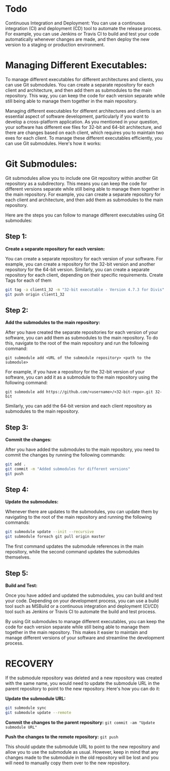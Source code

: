 # Todo
Continuous Integration and Deployment:
You can use a continuous integration (CI) and deployment (CD) tool to automate the release process. For example, you can use Jenkins or Travis CI to build and test your code automatically whenever changes are made, and then deploy the new version to a staging or production environment.

# Managing Different Executables:
To manage different executables for different architectures and clients, you can use Git submodules. You can create a separate repository for each client and architecture, and then add them as submodules to the main repository. This way, you can keep the code for each version separate while still being able to manage them together in the main repository.

Managing different executables for different architectures and clients is an essential aspect of software development, particularly if you want to develop a cross-platform application. As you mentioned in your question, your software has different exe files for 32-bit and 64-bit architecture, and there are changes based on each client, which requires you to maintain two exes for each client. To manage these different executables efficiently, you can use Git submodules. Here's how it works:

# Git Submodules:
Git submodules allow you to include one Git repository within another Git repository as a subdirectory. This means you can keep the code for different versions separate while still being able to manage them together in the main repository. For example, you can create a separate repository for each client and architecture, and then add them as submodules to the main repository.

Here are the steps you can follow to manage different executables using Git submodules:

## Step 1: 
**Create a separate repository for each version:**

You can create a separate repository for each version of your software. For example, you can create a repository for the 32-bit version and another repository for the 64-bit version. Similarly, you can create a separate repository for each client, depending on their specific requirements. Create Tags for each of them

```bash
git tag -a client1_32 -m "32-bit executable - Version 4.7.3 for Divis"
git push origin client1_32
```

## Step 2: 
**Add the submodules to the main repository:**

After you have created the separate repositories for each version of your software, you can add them as submodules to the main repository. To do this, navigate to the root of the main repository and run the following command:

`git submodule add <URL of the submodule repository> <path to the submodule>`

For example, if you have a repository for the 32-bit version of your software, you can add it as a submodule to the main repository using the following command:

`git submodule add https://github.com/<username>/<32-bit-repo>.git 32-bit`

Similarly, you can add the 64-bit version and each client repository as submodules to the main repository.

## Step 3: 
**Commit the changes:**

After you have added the submodules to the main repository, you need to commit the changes by running the following commands:

```bash
git add .
git commit -m "Added submodules for different versions"
git push
```

## Step 4: 
**Update the submodules:**

Whenever there are updates to the submodules, you can update them by navigating to the root of the main repository and running the following commands:

```bash
git submodule update --init --recursive
git submodule foreach git pull origin master
```

The first command updates the submodule references in the main repository, while the second command updates the submodules themselves.

## Step 5: 
**Build and Test:**

Once you have added and updated the submodules, you can build and test your code. Depending on your development process, you can use a build tool such as MSBuild or a continuous integration and deployment (CI/CD) tool such as Jenkins or Travis CI to automate the build and test process.

By using Git submodules to manage different executables, you can keep the code for each version separate while still being able to manage them together in the main repository. This makes it easier to maintain and manage different versions of your software and streamline the development process.

# RECOVERY

If the submodule repository was deleted and a new repository was created with the same name, you would need to update the submodule URL in the parent repository to point to the new repository. Here's how you can do it:

**Update the submodule URL:**
```bash
git submodule sync
git submodule update --remote
```

**Commit the changes to the parent repository:**
`git commit -am "Update submodule URL"`

**Push the changes to the remote repository:**
`git push`


This should update the submodule URL to point to the new repository and allow you to use the submodule as usual. However, keep in mind that any changes made to the submodule in the old repository will be lost and you will need to manually copy them over to the new repository.
